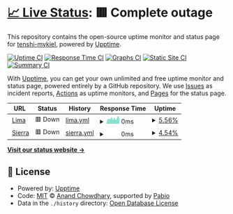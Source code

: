 # [📈 Live Status](https://tenshi-mykiel.github.io/tenshi-status): <!--live status--> **🟥 Complete outage**

This repository contains the open-source uptime monitor and status page for [tenshi-mykiel](https://tenshi-mykiel.github.io/tenshi-status), powered by [Upptime](https://github.com/upptime/upptime).

[![Uptime CI](https://github.com/tenshi-mykiel/tenshi-status/workflows/Uptime%20CI/badge.svg)](https://github.com/tenshi-mykiel/tenshi-status/actions?query=workflow%3A%22Uptime+CI%22)
[![Response Time CI](https://github.com/tenshi-mykiel/tenshi-status/workflows/Response%20Time%20CI/badge.svg)](https://github.com/tenshi-mykiel/tenshi-status/actions?query=workflow%3A%22Response+Time+CI%22)
[![Graphs CI](https://github.com/tenshi-mykiel/tenshi-status/workflows/Graphs%20CI/badge.svg)](https://github.com/tenshi-mykiel/tenshi-status/actions?query=workflow%3A%22Graphs+CI%22)
[![Static Site CI](https://github.com/tenshi-mykiel/tenshi-status/workflows/Static%20Site%20CI/badge.svg)](https://github.com/tenshi-mykiel/tenshi-status/actions?query=workflow%3A%22Static+Site+CI%22)
[![Summary CI](https://github.com/tenshi-mykiel/tenshi-status/workflows/Summary%20CI/badge.svg)](https://github.com/tenshi-mykiel/tenshi-status/actions?query=workflow%3A%22Summary+CI%22)

With [Upptime](https://upptime.js.org), you can get your own unlimited and free uptime monitor and status page, powered entirely by a GitHub repository. We use [Issues](https://github.com/tenshi-mykiel/tenshi-status/issues) as incident reports, [Actions](https://github.com/tenshi-mykiel/tenshi-status/actions) as uptime monitors, and [Pages](https://tenshi-mykiel.github.io/tenshi-status) for the status page.

<!--start: status pages-->
<!-- This summary is generated by Upptime (https://github.com/upptime/upptime) -->
<!-- Do not edit this manually, your changes will be overwritten -->
<!-- prettier-ignore -->
| URL | Status | History | Response Time | Uptime |
| --- | ------ | ------- | ------------- | ------ |
| <img alt="" src="https://icons.duckduckgo.com/ip3/lima.stork-banjo.ts.net.ico" height="13"> [Lima](https://lima.stork-banjo.ts.net/) | 🟥 Down | [lima.yml](https://github.com/tenshi-mykiel/tenshi-status/commits/HEAD/history/lima.yml) | <details><summary><img alt="Response time graph" src="./graphs/lima/response-time-week.png" height="20"> 0ms</summary><br><a href="https://tenshi-mykiel.github.io/tenshi-status/history/lima"><img alt="Response time 0" src="https://img.shields.io/endpoint?url=https%3A%2F%2Fraw.githubusercontent.com%2Ftenshi-mykiel%2Ftenshi-status%2FHEAD%2Fapi%2Flima%2Fresponse-time.json"></a><br><a href="https://tenshi-mykiel.github.io/tenshi-status/history/lima"><img alt="24-hour response time 0" src="https://img.shields.io/endpoint?url=https%3A%2F%2Fraw.githubusercontent.com%2Ftenshi-mykiel%2Ftenshi-status%2FHEAD%2Fapi%2Flima%2Fresponse-time-day.json"></a><br><a href="https://tenshi-mykiel.github.io/tenshi-status/history/lima"><img alt="7-day response time 0" src="https://img.shields.io/endpoint?url=https%3A%2F%2Fraw.githubusercontent.com%2Ftenshi-mykiel%2Ftenshi-status%2FHEAD%2Fapi%2Flima%2Fresponse-time-week.json"></a><br><a href="https://tenshi-mykiel.github.io/tenshi-status/history/lima"><img alt="30-day response time 0" src="https://img.shields.io/endpoint?url=https%3A%2F%2Fraw.githubusercontent.com%2Ftenshi-mykiel%2Ftenshi-status%2FHEAD%2Fapi%2Flima%2Fresponse-time-month.json"></a><br><a href="https://tenshi-mykiel.github.io/tenshi-status/history/lima"><img alt="1-year response time 0" src="https://img.shields.io/endpoint?url=https%3A%2F%2Fraw.githubusercontent.com%2Ftenshi-mykiel%2Ftenshi-status%2FHEAD%2Fapi%2Flima%2Fresponse-time-year.json"></a></details> | <details><summary><a href="https://tenshi-mykiel.github.io/tenshi-status/history/lima">5.56%</a></summary><a href="https://tenshi-mykiel.github.io/tenshi-status/history/lima"><img alt="All-time uptime 5.56%" src="https://img.shields.io/endpoint?url=https%3A%2F%2Fraw.githubusercontent.com%2Ftenshi-mykiel%2Ftenshi-status%2FHEAD%2Fapi%2Flima%2Fuptime.json"></a><br><a href="https://tenshi-mykiel.github.io/tenshi-status/history/lima"><img alt="24-hour uptime 5.56%" src="https://img.shields.io/endpoint?url=https%3A%2F%2Fraw.githubusercontent.com%2Ftenshi-mykiel%2Ftenshi-status%2FHEAD%2Fapi%2Flima%2Fuptime-day.json"></a><br><a href="https://tenshi-mykiel.github.io/tenshi-status/history/lima"><img alt="7-day uptime 5.56%" src="https://img.shields.io/endpoint?url=https%3A%2F%2Fraw.githubusercontent.com%2Ftenshi-mykiel%2Ftenshi-status%2FHEAD%2Fapi%2Flima%2Fuptime-week.json"></a><br><a href="https://tenshi-mykiel.github.io/tenshi-status/history/lima"><img alt="30-day uptime 5.56%" src="https://img.shields.io/endpoint?url=https%3A%2F%2Fraw.githubusercontent.com%2Ftenshi-mykiel%2Ftenshi-status%2FHEAD%2Fapi%2Flima%2Fuptime-month.json"></a><br><a href="https://tenshi-mykiel.github.io/tenshi-status/history/lima"><img alt="1-year uptime 5.56%" src="https://img.shields.io/endpoint?url=https%3A%2F%2Fraw.githubusercontent.com%2Ftenshi-mykiel%2Ftenshi-status%2FHEAD%2Fapi%2Flima%2Fuptime-year.json"></a></details>
| <img alt="" src="https://icons.duckduckgo.com/ip3/sierra.stork-banjo.ts.net.ico" height="13"> [Sierra](https://sierra.stork-banjo.ts.net/) | 🟥 Down | [sierra.yml](https://github.com/tenshi-mykiel/tenshi-status/commits/HEAD/history/sierra.yml) | <details><summary><img alt="Response time graph" src="./graphs/sierra/response-time-week.png" height="20"> 0ms</summary><br><a href="https://tenshi-mykiel.github.io/tenshi-status/history/sierra"><img alt="Response time 0" src="https://img.shields.io/endpoint?url=https%3A%2F%2Fraw.githubusercontent.com%2Ftenshi-mykiel%2Ftenshi-status%2FHEAD%2Fapi%2Fsierra%2Fresponse-time.json"></a><br><a href="https://tenshi-mykiel.github.io/tenshi-status/history/sierra"><img alt="24-hour response time 0" src="https://img.shields.io/endpoint?url=https%3A%2F%2Fraw.githubusercontent.com%2Ftenshi-mykiel%2Ftenshi-status%2FHEAD%2Fapi%2Fsierra%2Fresponse-time-day.json"></a><br><a href="https://tenshi-mykiel.github.io/tenshi-status/history/sierra"><img alt="7-day response time 0" src="https://img.shields.io/endpoint?url=https%3A%2F%2Fraw.githubusercontent.com%2Ftenshi-mykiel%2Ftenshi-status%2FHEAD%2Fapi%2Fsierra%2Fresponse-time-week.json"></a><br><a href="https://tenshi-mykiel.github.io/tenshi-status/history/sierra"><img alt="30-day response time 0" src="https://img.shields.io/endpoint?url=https%3A%2F%2Fraw.githubusercontent.com%2Ftenshi-mykiel%2Ftenshi-status%2FHEAD%2Fapi%2Fsierra%2Fresponse-time-month.json"></a><br><a href="https://tenshi-mykiel.github.io/tenshi-status/history/sierra"><img alt="1-year response time 0" src="https://img.shields.io/endpoint?url=https%3A%2F%2Fraw.githubusercontent.com%2Ftenshi-mykiel%2Ftenshi-status%2FHEAD%2Fapi%2Fsierra%2Fresponse-time-year.json"></a></details> | <details><summary><a href="https://tenshi-mykiel.github.io/tenshi-status/history/sierra">4.54%</a></summary><a href="https://tenshi-mykiel.github.io/tenshi-status/history/sierra"><img alt="All-time uptime 4.54%" src="https://img.shields.io/endpoint?url=https%3A%2F%2Fraw.githubusercontent.com%2Ftenshi-mykiel%2Ftenshi-status%2FHEAD%2Fapi%2Fsierra%2Fuptime.json"></a><br><a href="https://tenshi-mykiel.github.io/tenshi-status/history/sierra"><img alt="24-hour uptime 4.54%" src="https://img.shields.io/endpoint?url=https%3A%2F%2Fraw.githubusercontent.com%2Ftenshi-mykiel%2Ftenshi-status%2FHEAD%2Fapi%2Fsierra%2Fuptime-day.json"></a><br><a href="https://tenshi-mykiel.github.io/tenshi-status/history/sierra"><img alt="7-day uptime 4.54%" src="https://img.shields.io/endpoint?url=https%3A%2F%2Fraw.githubusercontent.com%2Ftenshi-mykiel%2Ftenshi-status%2FHEAD%2Fapi%2Fsierra%2Fuptime-week.json"></a><br><a href="https://tenshi-mykiel.github.io/tenshi-status/history/sierra"><img alt="30-day uptime 4.54%" src="https://img.shields.io/endpoint?url=https%3A%2F%2Fraw.githubusercontent.com%2Ftenshi-mykiel%2Ftenshi-status%2FHEAD%2Fapi%2Fsierra%2Fuptime-month.json"></a><br><a href="https://tenshi-mykiel.github.io/tenshi-status/history/sierra"><img alt="1-year uptime 4.54%" src="https://img.shields.io/endpoint?url=https%3A%2F%2Fraw.githubusercontent.com%2Ftenshi-mykiel%2Ftenshi-status%2FHEAD%2Fapi%2Fsierra%2Fuptime-year.json"></a></details>

<!--end: status pages-->

[**Visit our status website →**](https://tenshi-mykiel.github.io/tenshi-status)

## 📄 License

- Powered by: [Upptime](https://github.com/upptime/upptime)
- Code: [MIT](./LICENSE) © [Anand Chowdhary](https://anandchowdhary.com), supported by [Pabio](https://pabio.com)
- Data in the `./history` directory: [Open Database License](https://opendatacommons.org/licenses/odbl/1-0/)
